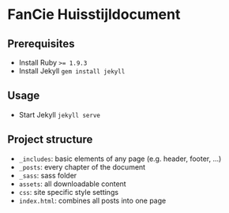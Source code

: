 FanCie Huisstijldocument
========================

Prerequisites
-------------
* Install Ruby `>= 1.9.3`
* Install Jekyll `gem install jekyll`

Usage
-----
* Start Jekyll `jekyll serve`

Project structure
-----------------

* `_includes`: basic elements of any page (e.g. header, footer, ...)
* `_posts`: every chapter of the document
* `_sass`: sass folder
* `assets`: all downloadable content
* `css`: site specific style settings
* `index.html`: combines all posts into one page
